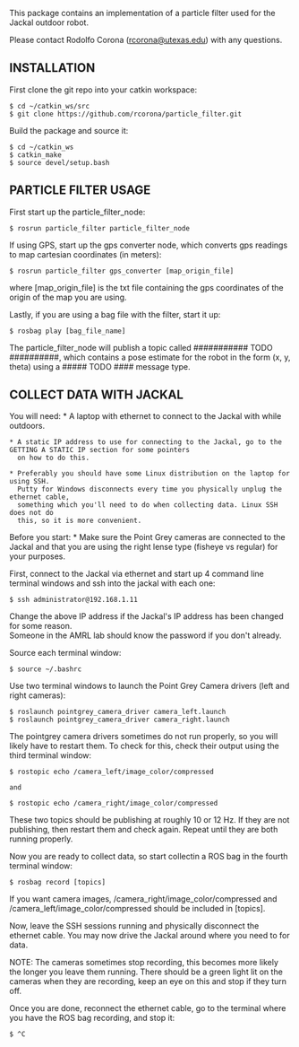 This package contains an implementation of a particle filter used 
for the Jackal outdoor robot. 

Please contact Rodolfo Corona (rcorona@utexas.edu) with any questions. 

INSTALLATION
-------------

First clone the git repo into your catkin workspace:

	$ cd ~/catkin_ws/src
	$ git clone https://github.com/rcorona/particle_filter.git

Build the package and source it:

	$ cd ~/catkin_ws
	$ catkin_make
	$ source devel/setup.bash


PARTICLE FILTER USAGE
---------------------

First start up the particle_filter_node:

	$ rosrun particle_filter particle_filter_node

If using GPS, start up the gps converter node, which
converts gps readings to map cartesian coordinates (in meters):

	$ rosrun particle_filter gps_converter [map_origin_file]

where [map_origin_file] is the txt file containing the gps
coordinates of the origin of the map you are using. 

Lastly, if you are using a bag file with the filter, start it up:

	$ rosbag play [bag_file_name]

The particle_filter_node will publish a topic called ########### TODO ##########, 
which contains a pose estimate for the robot in the form (x, y, theta) using 
a ##### TODO #### message type. 

COLLECT DATA WITH JACKAL
---------------------------

You will need: 
	* A laptop with ethernet to connect to the Jackal with while outdoors. 

	* A static IP address to use for connecting to the Jackal, go to the GETTING A STATIC IP section for some pointers
	  on how to do this. 

	* Preferably you should have some Linux distribution on the laptop for using SSH. 
	  Putty for Windows disconnects every time you physically unplug the ethernet cable, 
	  something which you'll need to do when collecting data. Linux SSH does not do
	  this, so it is more convenient. 


Before you start:
	* Make sure the Point Grey cameras are connected to the Jackal and
	  that you are using the right lense type (fisheye vs regular) for
	  your purposes.

First, connect to the Jackal via ethernet and start up 4 command line terminal windows and ssh into the jackal with each one: 
	
	$ ssh administrator@192.168.1.11 

Change the above IP address if the Jackal's IP address has been changed for some reason.  
Someone in the AMRL lab should know the password if you don't already.

Source each terminal window:

	$ source ~/.bashrc

Use two terminal windows to launch the Point Grey Camera drivers (left and right cameras):
	
	$ roslaunch pointgrey_camera_driver camera_left.launch
	$ roslaunch pointgrey_camera_driver camera_right.launch

The pointgrey camera drivers sometimes do not run properly, so you will likely have
to restart them. To check for this, check their output using the third terminal window:

	$ rostopic echo /camera_left/image_color/compressed

	and 

	$ rostopic echo /camera_right/image_color/compressed

These two topics should be publishing at roughly 10 or 12 Hz. If they are
not publishing, then restart them and check again. Repeat until 
they are both running properly. 

Now you are ready to collect data, so start collectin a ROS bag in 
the fourth terminal window:

	$ rosbag record [topics] 

If you want camera images, /camera_right/image_color/compressed
and /camera_left/image_color/compressed should be included in [topics]. 

Now, leave the SSH sessions running and physically disconnect the ethernet cable. 
You may now drive the Jackal around where you need to for data. 

NOTE: The cameras sometimes stop recording, this becomes more likely the longer
	  you leave them running. There should be a green light lit on the cameras
	  when they are recording, keep an eye on this and stop if they turn off. 

Once you are done, reconnect the ethernet cable, go to the terminal where you have
the ROS bag recording, and stop it:

	$ ^C

